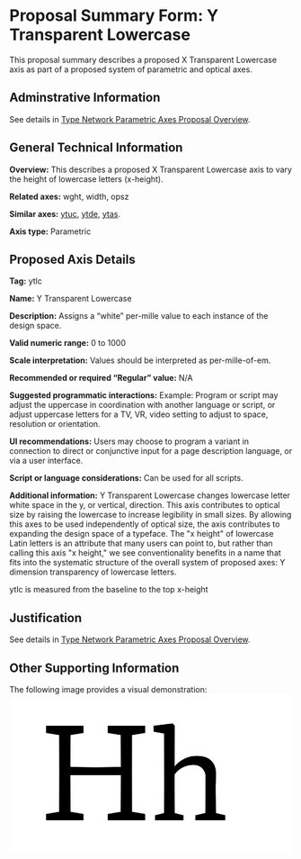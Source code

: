 # Proposal Summary Form: Y Transparent Lowercase

This proposal summary describes a proposed X Transparent Lowercase axis as part
of a proposed system of parametric and optical axes.

## Adminstrative Information

See details in [Type Network Parametric Axes Proposal Overview](Overview.md).

## General Technical Information

**Overview:** This describes a proposed X Transparent Lowercase axis to vary the height
of lowercase letters (x-height).

**Related axes:**  wght, width, opsz

**Similar axes:** [ytuc](ProposalSummary_ytuc.md), [ytde](ProposalSummary_ytde.md), [ytas](ProposalSummary_ytas.md).

**Axis type:** Parametric

## Proposed Axis Details

**Tag:** ytlc

**Name:** Y Transparent Lowercase

**Description:** Assigns a “white” per-mille value to each instance of the design space.

**Valid numeric range:**  0 to 1000

**Scale interpretation:** Values should be interpreted as per-mille-of-em.

**Recommended or required “Regular” value:** N/A

**Suggested programmatic interactions:** Example: Program or script may adjust the uppercase
in coordination with another language or script, or adjust uppercase letters for a TV, VR,
video setting to adjust to space, resolution or orientation.  

**UI recommendations:** Users may choose to program a variant in connection to direct or
conjunctive input for a page description language, or via a user interface.

**Script or language considerations:** Can be used for all scripts.

**Additional information:** Y Transparent Lowercase changes lowercase letter white space in
the y, or vertical, direction. This axis contributes to optical size by raising the lowercase
to increase legibility in small sizes. By allowing this axes to be used independently of
optical size, the axis contributes to expanding the design space of a typeface. The "x height"
of lowercase Latin letters is an attribute that many users can point to, but rather than
calling this axis "x height," we see conventionality benefits in a name that fits into the
systematic structure of the overall system of proposed axes: Y dimension transparency of
lowercase letters.

ytlc is measured from the baseline to the top x-height

## Justification

See details in [Type Network Parametric Axes Proposal Overview](Overview.md).

## Other Supporting Information

The following image provides a visual demonstration:
![Demonstration](demos/animation-ytlc.gif)
